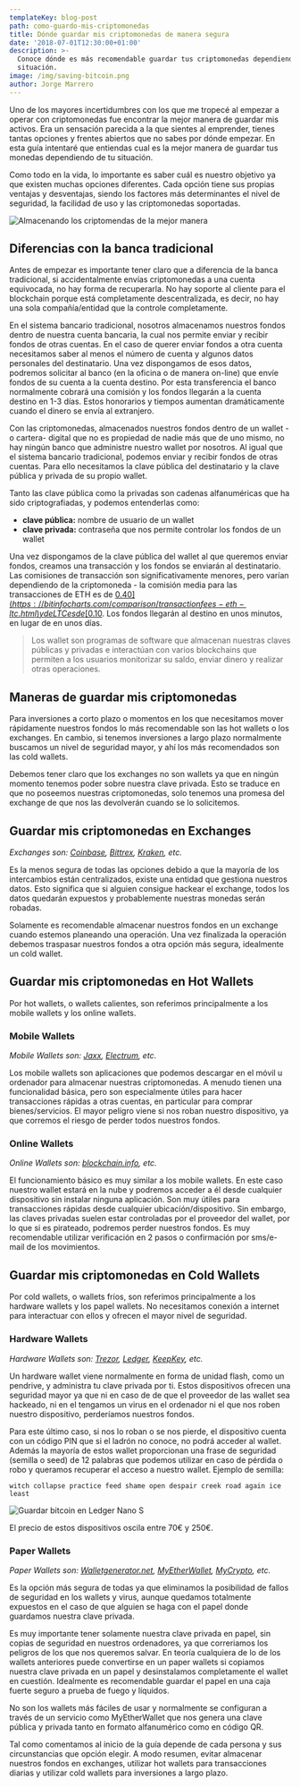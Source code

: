 ```yaml
---
templateKey: blog-post
path: como-guardo-mis-criptomonedas
title: Dónde guardar mis criptomonedas de manera segura
date: '2018-07-01T12:30:00+01:00'
description: >-
  Conoce dónde es más recomendable guardar tus criptomonedas dependiendo de tu
  situación.
image: /img/saving-bitcoin.png
author: Jorge Marrero
---
```

Uno de los mayores incertidumbres con los que me tropecé al empezar a operar con criptomonedas fue encontrar la mejor manera de guardar mis activos. Era un sensación parecida a la que sientes al emprender, tienes tantas opciones y frentes abiertos que no sabes por dónde empezar. En esta guía intentaré que entiendas cual es la mejor manera de guardar tus monedas dependiendo de tu situación.

Como todo en la vida, lo importante es saber cuál es nuestro objetivo ya que existen muchas opciones diferentes. Cada opción tiene sus propias ventajas y desventajas, siendo los factores más determinantes el nivel de seguridad, la facilidad de uso y las criptomonedas soportadas.

![Almacenando los criptomendas de la mejor manera](/img/saving-bitcoin.jpg)

## Diferencias con la banca tradicional

Antes de empezar es importante tener claro que a diferencia de la banca tradicional, si accidentalmente envías criptomonedas a una cuenta equivocada, no hay forma de recuperarla. No hay soporte al cliente para el blockchain porque está completamente descentralizada, es decir, no hay una sola compañía/entidad que la controle completamente.

En el sistema bancario tradicional, nosotros almacenamos nuestros fondos dentro de nuestra cuenta bancaria, la cual nos permite enviar y recibir fondos de otras cuentas. En el caso de querer enviar fondos a otra cuenta necesitamos saber al menos el número de cuenta y algunos datos personales del destinatario. Una vez dispongamos de esos datos, podremos solicitar al banco (en la oficina o de manera on-line) que envíe fondos de su cuenta a la cuenta destino. Por esta transferencia el banco normalmente cobrará una comisión y los fondos llegarán a la cuenta destino en 1-3 días. Estos honorarios y tiempos aumentan dramáticamente cuando el dinero se envía al extranjero.

Con las criptomonedas, almacenados nuestros fondos dentro de un wallet -o cartera- digital que no es propiedad de nadie más que de uno mismo, no hay ningún banco que administre nuestro wallet por nosotros. Al igual que el sistema bancario tradicional, podemos enviar y recibir fondos de otras cuentas. Para ello necesitamos la clave pública del destinatario y la clave pública y privada de su propio wallet.

Tanto las clave pública como la privadas son cadenas alfanuméricas que ha sido criptografiadas, y podemos entenderlas como:

* **clave pública:** nombre de usuario de un wallet
* **clave privada:** contraseña que nos permite controlar los fondos de un wallet

Una vez dispongamos de la clave pública del wallet al que queremos enviar fondos, creamos una transacción y los fondos se enviarán al destinatario. Las comisiones de transacción son significativamente menores, pero varían dependiendo de la criptomoneda - la comisión media para las transacciones de ETH es de [$0.40](https://bitinfocharts.com/comparison/transactionfees-eth-ltc.html) y de LTC es de [$0.10](https://bitinfocharts.com/comparison/litecoin-transactionfees.html). Los fondos llegarán al destino en unos minutos, en lugar de en unos días.

> Los wallet son programas de software que almacenan nuestras claves públicas y privadas e interactúan con varios blockchains que permiten a los usuarios monitorizar su saldo, enviar dinero y realizar otras operaciones.

## Maneras de guardar mis criptomonedas

Para inversiones a corto plazo o momentos en los que necesitamos mover rápidamente nuestros fondos lo más recomendable son las hot wallets o los exchanges. En cambio, si tenemos inversiones a largo plazo normalmente buscamos un nivel de seguridad mayor, y ahí los más recomendados son las cold wallets.

Debemos tener claro que los exchanges no son wallets ya que en ningún momento tenemos poder sobre nuestra clave privada. Esto se traduce en que no poseemos nuestras criptomonedas, solo tenemos una promesa del exchange de que nos las devolverán cuando se lo solicitemos.

## Guardar mis criptomonedas en Exchanges

_Exchanges son: [Coinbase](https://www.coinbase.com/), [Bittrex](https://bittrex.com/), [Kraken](https://www.kraken.com/), etc._

Es la menos segura de todas las opciones debido a que la mayoría de los intercambios están centralizados, existe una entidad que gestiona nuestros datos. Esto significa que si alguien consigue hackear el exchange, todos los datos quedarán expuestos y probablemente nuestras monedas serán robadas.

Solamente es recomendable almacenar nuestros fondos en un exchange cuando estemos planeando una operación. Una vez finalizada la operación debemos traspasar nuestros fondos a otra opción más segura, idealmente un cold wallet.

## Guardar mis criptomonedas en Hot Wallets

Por hot wallets, o wallets calientes, son referimos principalmente a los mobile wallets y los online wallets.

### Mobile Wallets

_Mobile Wallets son: [Jaxx](https://jaxx.io/), [Electrum](https://electrum.org/), etc._

Los mobile wallets son aplicaciones que podemos descargar en el móvil u ordenador para almacenar nuestras criptomonedas. A menudo tienen una funcionalidad básica, pero son especialmente útiles para hacer transacciones rápidas a otras cuentas, en particular para comprar bienes/servicios. El mayor peligro viene si nos roban nuestro dispositivo, ya que corremos el riesgo de perder todos nuestros fondos.

### Online Wallets

_Online Wallets son: [blockchain.info](https://www.blockchain.com/es/explorer), etc._

El funcionamiento básico es muy similar a los mobile wallets. En este caso nuestro wallet estará en la nube y podremos acceder a él desde cualquier dispositivo sin instalar ninguna aplicación. Son muy útiles para transacciones rápidas desde cualquier ubicación/dispositivo. Sin embargo, las claves privadas suelen estar controladas por el proveedor del wallet, por lo que si es pirateado, podremos perder nuestros fondos. Es muy recomendable utilizar verificación en 2 pasos o confirmación por sms/e-mail de los movimientos.

## Guardar mis criptomonedas en Cold Wallets

Por cold wallets, o wallets fríos, son referimos principalmente a los hardware wallets y los papel wallets. No necesitamos conexión a internet para interactuar con ellos y ofrecen el mayor nivel de seguridad.

### Hardware Wallets

_Hardware Wallets son: [Trezor](https://trezor.io), [Ledger](https://www.ledgerwallet.com/), [KeepKey](https://www.keepkey.com/), etc._

Un hardware wallet viene normalmente en forma de unidad flash, como un pendrive, y administra tu clave privada por ti. Estos dispositivos ofrecen una seguridad mayor ya que ni en caso de de que el proveedor de las wallet sea hackeado, ni en el tengamos un virus en el ordenador ni el que nos roben nuestro dispositivo, perderíamos nuestros fondos.

Para este último caso, si nos lo roban o se nos pierde, el dispositivo cuenta con un código PIN que si el ladrón no conoce, no podrá acceder al wallet. Además la mayoría de estos wallet proporcionan una frase de seguridad (semilla o seed) de 12 palabras que podemos utilizar en caso de pérdida o robo y queramos recuperar el acceso a nuestro wallet. Ejemplo de semilla:

`witch collapse practice feed shame open despair creek road again ice least`

![Guardar bitcoin en Ledger Nano S](/img/ledger-nano-btc.jpg)

El precio de estos dispositivos oscila entre 70€ y 250€.

### Paper Wallets

_Paper Wallets son: [Walletgenerator.net](https://walletgenerator.net/), [MyEtherWallet](https://www.myetherwallet.com/), [MyCrypto](https://mycrypto.com/), etc._

Es la opción más segura de todas ya que eliminamos la posibilidad de fallos de seguridad en los wallets y virus, aunque quedamos totalmente expuestos en el caso de que alguien se haga con el papel donde guardamos nuestra clave privada.

Es muy importante tener solamente nuestra clave privada en papel, sin copias de seguridad en nuestros ordenadores, ya que correriamos los peligros de los que nos queremos salvar. En teoría cualquiera de lo de los wallets anteriores puede convertirse en un paper wallets si copiamos nuestra clave privada en un papel y desinstalamos completamente el wallet en cuestión. Idealmente es recomendable guardar el papel en una caja fuerte seguro a prueba de fuego y líquidos.

No son los wallets más fáciles de usar y normalmente se configuran a través de un servicio como MyEtherWallet que nos genera una clave pública y privada tanto en formato alfanumérico como en código QR.

Tal como comentamos al inicio de la guía depende de cada persona y sus circunstancias que opción elegir. A modo resumen, evitar almacenar nuestros fondos en exchanges, utilizar hot wallets para transacciones diarias y utilizar cold wallets para inversiones a largo plazo.
